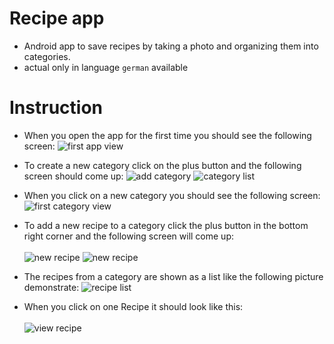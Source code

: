 # Recipe app
* Android app to save recipes by taking a photo and organizing them into categories.
* actual only in language `german` available

# Instruction
* When you open the app for the first time you should see the following screen:
![first app view](/doc/firstAppView.png)

* To create a new category click on the plus button and the following screen should come up:
![add category](/doc/addCategory.png)
![category list](/doc/categoryList.png)

* When you click on a new category you should see the following screen:
![first category view](/doc/firstCategoryView.png)

* To add a new recipe to a category click the plus button in the bottom right corner and the following screen will come up:
<br></br>
![new recipe](/doc/newRecipe.png)
![new recipe](/doc/newRecipeWithPhoto.png)

* The recipes from a category are shown as a list like the following picture demonstrate:
![recipe list](/doc/recipeList.png)

* When you click on one Recipe it should look like this:
<br></br>
![view recipe](/doc/viewRecipe.png)



<!---
<details>
<summary>1. Add label</summary>
Click here to add a label to the task. The following modal will come up:
<br>
<img  src="doc/addLabelToTask.png"></img>
</details>
<details>
<summary>2. Delete label</summary>
Click here to delete a label from the task. The following modal will come up:
<br>
<img  src="doc/deleteLabelFromTask.png"></img>
</details>
-->